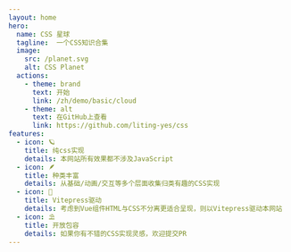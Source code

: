 ```yaml
---
layout: home
hero:
  name: CSS 星球
  tagline:  一个CSS知识合集
  image:
    src: /planet.svg
    alt: CSS Planet
  actions:
    - theme: brand
      text: 开始
      link: /zh/demo/basic/cloud
    - theme: alt
      text: 在GitHub上查看
      link: https://github.com/liting-yes/css
features:
  - icon: 🪐
    title: 纯css实现
    details: 本网站所有效果都不涉及JavaScript
  - icon: 🪶
    title: 种类丰富
    details: 从基础/动画/交互等多个层面收集归类有趣的CSS实现
  - icon: 🦥
    title: Vitepress驱动
    details: 考虑到Vue组件HTML与CSS不分离更适合呈现，则以Vitepress驱动本网站
  - icon: ⛱️
    title: 开放包容
    details: 如果你有不错的CSS实现灵感，欢迎提交PR
---
```

